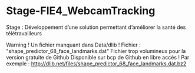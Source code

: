 # Stage-FIE4_WebcamTracking
Stage : Développement d’une solution permettant d’améliorer la santé des télétravailleurs

Warning ! Un fichier manquant dans Data/dlib !
Fichier : "shape_predictor_68_face_landmarks.dat"
Fichier trop volumineux pour la version gratuite de Github
Disponible sur bcp de Github en libre accès !
Par exemple : http://dlib.net/files/shape_predictor_68_face_landmarks.dat.bz2

